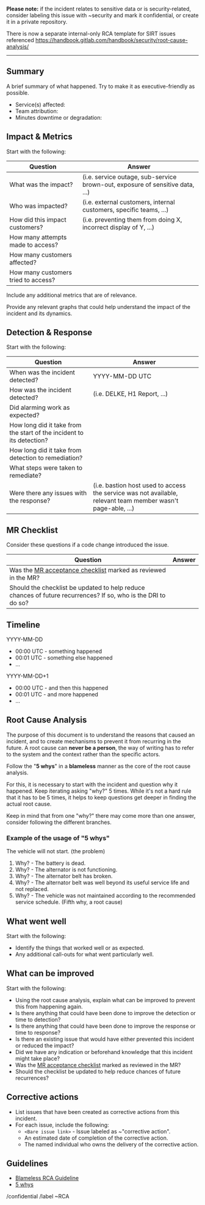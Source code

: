 **Please note:** if the incident relates to sensitive data or is security-related, consider
labeling this issue with ~security and mark it confidential, or create it in a private repository. 

There is now a separate internal-only RCA template for SIRT issues referenced https://handbook.gitlab.com/handbook/security/root-cause-analysis/
***

## Summary

A brief summary of what happened. Try to make it as executive-friendly as possible.

- Service(s) affected:
- Team attribution:
- Minutes downtime or degradation:

## Impact & Metrics

Start with the following:

| Question | Answer |
| ----- | ----- |
| What was the impact? | (i.e. service outage, sub-service brown-out, exposure of sensitive data, ...) |
| Who was impacted? | (i.e. external customers, internal customers, specific teams, ...) |
| How did this impact customers? | (i.e. preventing them from doing X, incorrect display of Y, ...) |
| How many attempts made to access? |  |
| How many customers affected? |  |
| How many customers tried to access? |  |

Include any additional metrics that are of relevance.

Provide any relevant graphs that could help understand the impact of the incident and its dynamics.

## Detection & Response

Start with the following:

| Question | Answer |
| ----- | ----- |
| When was the incident detected? | YYYY-MM-DD UTC |
| How was the incident detected? | (i.e. DELKE, H1 Report, ...) |
| Did alarming work as expected? |  |
| How long did it take from the start of the incident to its detection? |  |
| How long did it take from detection to remediation? |  |
| What steps were taken to remediate? |  |
| Were there any issues with the response? | (i.e. bastion host used to access the service was not available, relevant team member wasn't page-able, ...) |

## MR Checklist

Consider these questions if a code change introduced the issue.

| Question | Answer |
| ----- | ----- |
| Was the [MR acceptance checklist](https://docs.gitlab.com/development/code_review/#acceptance-checklist) marked as reviewed in the MR? | |
| Should the checklist be updated to help reduce chances of future recurrences? If so, who is the DRI to do so? | |

## Timeline

YYYY-MM-DD

- 00:00 UTC - something happened
- 00:01 UTC - something else happened
- ...

YYYY-MM-DD+1

- 00:00 UTC - and then this happened
- 00:01 UTC - and more happened
- ...


## Root Cause Analysis

The purpose of this document is to understand the reasons that caused an incident, and to create mechanisms to prevent it from recurring in the future. A root cause can **never be a person**, the way of writing has to refer to the system and the context rather than the specific actors.

Follow the "**5 whys**" in a **blameless** manner as the core of the root cause analysis.

For this, it is necessary to start with the incident and question why it happened. Keep iterating asking "why?" 5 times. While it's not a hard rule that it has to be 5 times, it helps to keep questions get deeper in finding the actual root cause.

Keep in mind that from one "why?" there may come more than one answer, consider following the different branches.

### Example of the usage of "5 whys"

The vehicle will not start. (the problem)

1. Why? - The battery is dead.
2. Why? - The alternator is not functioning.
3. Why? - The alternator belt has broken.
4. Why? - The alternator belt was well beyond its useful service life and not replaced.
5. Why? - The vehicle was not maintained according to the recommended service schedule. (Fifth why, a root cause)

## What went well

Start with the following:

- Identify the things that worked well or as expected.
- Any additional call-outs for what went particularly well.

## What can be improved

Start with the following:

- Using the root cause analysis, explain what can be improved to prevent this from happening again.
- Is there anything that could have been done to improve the detection or time to detection?
- Is there anything that could have been done to improve the response or time to response?
- Is there an existing issue that would have either prevented this incident or reduced the impact?
- Did we have any indication or beforehand knowledge that this incident might take place?
- Was the [MR acceptance checklist](https://docs.gitlab.com/development/code_review/#acceptance-checklist) marked as reviewed in the MR?
- Should the checklist be updated to help reduce chances of future recurrences?



## Corrective actions

- List issues that have been created as corrective actions from this incident.
- For each issue, include the following:
    - `<Bare issue link>` - Issue labeled as ~"corrective action".
    - An estimated date of completion of the corrective action.
    - The named individual who owns the delivery of the corrective action.

## Guidelines

- [Blameless RCA Guideline](https://about.gitlab.com/handbook/customer-success/professional-services-engineering/workflows/internal/root-cause-analysis.html)
- [5 whys](https://en.wikipedia.org/wiki/5_Whys)

/confidential
/label ~RCA
